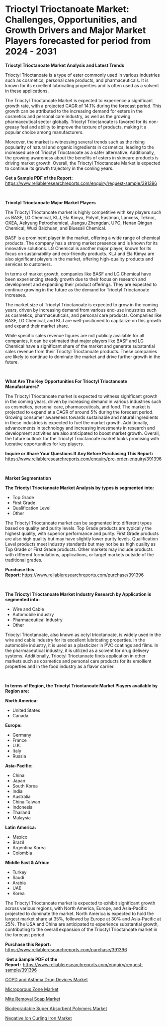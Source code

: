 <p><h1>Trioctyl Trioctanoate Market: Challenges, Opportunities, and Growth Drivers and Major Market Players forecasted for period from 2024 - 2031</h1></p><p><strong>Trioctyl Trioctanoate Market Analysis and Latest Trends</strong></p>
<p><p>Trioctyl Trioctanoate is a type of ester commonly used in various industries such as cosmetics, personal care products, and pharmaceuticals. It is known for its excellent lubricating properties and is often used as a solvent in these applications.</p><p>The Trioctyl Trioctanoate Market is expected to experience a significant growth rate, with a projected CAGR of 14.1% during the forecast period. This growth can be attributed to the increasing demand for esters in the cosmetics and personal care industry, as well as the growing pharmaceutical sector globally. Trioctyl Trioctanoate is favored for its non-greasy feel and ability to improve the texture of products, making it a popular choice among manufacturers.</p><p>Moreover, the market is witnessing several trends such as the rising popularity of natural and organic ingredients in cosmetics, leading to the increased use of Trioctyl Trioctanoate as a safer alternative. Additionally, the growing awareness about the benefits of esters in skincare products is driving market growth. Overall, the Trioctyl Trioctanoate Market is expected to continue its growth trajectory in the coming years.</p></p>
<p><strong>Get a Sample PDF of the Report:&nbsp;</strong> <a href="https://www.reliableresearchreports.com/enquiry/request-sample/391396">https://www.reliableresearchreports.com/enquiry/request-sample/391396</a></p>
<p>&nbsp;</p>
<p><strong>Trioctyl Trioctanoate Major Market Players</strong></p>
<p><p>The Trioctyl Trioctanoate market is highly competitive with key players such as BASF, LG Chemical, KLJ, Ela Kimya, Polynt, Eastman, Lanxess, Teknor, OXEA, Aekyung Petrochemical, Jiangsu Zhengdan, UPC, Henan Qingan Chemical, Wuxi Baichuan, and Bluesail Chemical. </p><p>BASF is a prominent player in the market, offering a wide range of chemical products. The company has a strong market presence and is known for its innovative solutions. LG Chemical is another major player, known for its focus on sustainability and eco-friendly products. KLJ and Ela Kimya are also significant players in the market, offering high-quality products and services to customers.</p><p>In terms of market growth, companies like BASF and LG Chemical have been experiencing steady growth due to their focus on research and development and expanding their product offerings. They are expected to continue growing in the future as the demand for Trioctyl Trioctanoate increases.</p><p>The market size of Trioctyl Trioctanoate is expected to grow in the coming years, driven by increasing demand from various end-use industries such as cosmetics, pharmaceuticals, and personal care products. Companies like BASF, LG Chemical, and KLJ are well-positioned to capitalize on this growth and expand their market share.</p><p>While specific sales revenue figures are not publicly available for all companies, it can be estimated that major players like BASF and LG Chemical have a significant share of the market and generate substantial sales revenue from their Trioctyl Trioctanoate products. These companies are likely to continue to dominate the market and drive further growth in the future.</p></p>
<p>&nbsp;</p>
<p><strong>What Are The Key Opportunities For Trioctyl Trioctanoate Manufacturers?</strong></p>
<p><p>The Trioctyl Trioctanoate market is expected to witness significant growth in the coming years, driven by increasing demand in various industries such as cosmetics, personal care, pharmaceuticals, and food. The market is projected to expand at a CAGR of around 5% during the forecast period. Growing consumer awareness towards sustainable and natural ingredients in these industries is expected to fuel the market growth. Additionally, advancements in technology and increasing investments in research and development activities are also anticipated to boost market growth. Overall, the future outlook for the Trioctyl Trioctanoate market looks promising with lucrative opportunities for key players.</p></p>
<p><strong>Inquire or Share Your Questions If Any Before Purchasing This Report:</strong> <a href="https://www.reliableresearchreports.com/enquiry/pre-order-enquiry/391396">https://www.reliableresearchreports.com/enquiry/pre-order-enquiry/391396</a></p>
<p>&nbsp;</p>
<p><strong>Market Segmentation</strong></p>
<p><strong>The Trioctyl Trioctanoate Market Analysis by types is segmented into:</strong></p>
<p><ul><li>Top Grade</li><li>First Grade</li><li>Qualification Level</li><li>Other</li></ul></p>
<p><p>The Trioctyl Trioctanoate market can be segmented into different types based on quality and purity levels. Top Grade products are typically the highest quality, with superior performance and purity. First Grade products are also high quality but may have slightly lower purity levels. Qualification Level products meet industry standards but may not be as high quality as Top Grade or First Grade products. Other markets may include products with different formulations, applications, or target markets outside of the traditional grades.</p></p>
<p><strong>Purchase this Report:&nbsp;</strong><a href="https://www.reliableresearchreports.com/purchase/391396">https://www.reliableresearchreports.com/purchase/391396</a></p>
<p>&nbsp;</p>
<p><strong>The Trioctyl Trioctanoate Market Industry Research by Application is segmented into:</strong></p>
<p><ul><li>Wire and Cable</li><li>Automobile industry</li><li>Pharmaceutical Industry</li><li>Other</li></ul></p>
<p><p>Trioctyl Trioctanoate, also known as octyl trioctanoate, is widely used in the wire and cable industry for its excellent lubricating properties. In the automobile industry, it is used as a plasticizer in PVC coatings and films. In the pharmaceutical industry, it is utilized as a solvent for drug delivery systems. Additionally, Trioctyl Trioctanoate finds application in other markets such as cosmetics and personal care products for its emollient properties and in the food industry as a flavor carrier.</p></p>
<p>&nbsp;</p>
<p><strong>In terms of Region, the Trioctyl Trioctanoate Market Players available by Region are:</strong></p>
<p>
    <p> <strong> North America: </strong>
        <ul>
            <li>United States</li>
            <li>Canada</li>
        </ul>
        </p> 
    <p> <strong> Europe: </strong>
        <ul>
            <li>Germany</li>
            <li>France</li>
            <li>U.K.</li>
            <li>Italy</li>
            <li>Russia</li>
        </ul>
        </p> 
    <p> <strong> Asia-Pacific: </strong>
        <ul>
            <li>China</li>
            <li>Japan</li>
            <li>South Korea</li>
            <li>India</li>
            <li>Australia</li>
            <li>China Taiwan</li>
            <li>Indonesia</li>
            <li>Thailand</li>
            <li>Malaysia</li>
        </ul>
        </p> 
    <p> <strong> Latin America: </strong>
        <ul>
            <li>Mexico</li>
            <li>Brazil</li>
            <li>Argentina Korea</li>
            <li>Colombia</li>
        </ul>
        </p> 
    <p> <strong> Middle East & Africa: </strong>
        <ul>
            <li>Turkey</li>
            <li>Saudi</li>
            <li>Arabia</li>
            <li>UAE</li>
            <li>Korea</li>
        </ul>
    </p>
    </p>
<p><p>The Trioctyl Trioctanoate market is expected to exhibit significant growth across various regions, with North America, Europe, and Asia-Pacific projected to dominate the market. North America is expected to hold the largest market share at 35%, followed by Europe at 30% and Asia-Pacific at 25%. The USA and China are anticipated to experience substantial growth, contributing to the overall expansion of the Trioctyl Trioctanoate market in the forecast period.</p></p>
<p><strong>Purchase this Report: </strong><a href="https://www.reliableresearchreports.com/purchase/391396">https://www.reliableresearchreports.com/purchase/391396</a></p>
<p>&nbsp;<strong>Get a Sample PDF of the Report:&nbsp;&nbsp;</strong><a href="https://www.reliableresearchreports.com/enquiry/request-sample/391396">https://www.reliableresearchreports.com/enquiry/request-sample/391396</a></p>
<p><strong></strong></p>
<p><p><a href="https://thundering-castanet-c65.notion.site/COPD-and-Asthma-Drug-Devices-Market-Furnish-Information-about-Market-Size-Market-Share-Market-Dyna-17231b0b1da84de7918a3d23a92e97fb">COPD and Asthma Drug Devices Market</a></p><p><a href="https://github.com/edytherolanlouisejk1miz0wig/Market-Research-Report-List-1/blob/main/microporous-zone-market.md">Microporous Zone Market</a></p><p><a href="https://view.publitas.com/reportprime-1/mite-removal-soap-market-size-growth-outlook-from-2024-to-2031-projecting-at-markets-trends-analysis-by-application-regional-outlook-and-revenue/">Mite Removal Soap Market</a></p><p><a href="https://bubble-tree-ea4.notion.site/Global-Biodegradable-Super-Absorbent-Polymers-Market-by-Types-Applications-and-Major-Players-with-8f92b42b78994a6d9c92095f875a3570">Biodegradable Super Absorbent Polymers Market</a></p><p><a href="https://view.publitas.com/reportprime-1/negative-ion-curling-iron-market-size-and-examines-its-market-scope-with-a-primary-focus-on-growth-opportunities-and-forecasted-trends-spanning-from-2024-to-2031/">Negative Ion Curling Iron Market</a></p></p>